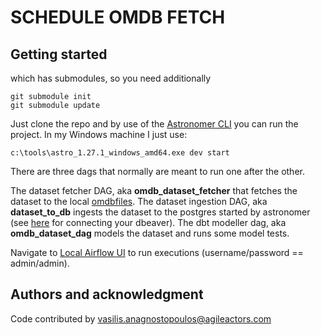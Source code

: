 # SCHEDULE OMDB FETCH

## Getting started
which has submodules, so you need additionally

```
git submodule init
git submodule update
```

Just clone the repo and by use of the [Astronomer CLI](https://docs.astronomer.io/astro/cli/install-cli)
you can run the project. In my Windows machine I just use:

```
c:\tools\astro_1.27.1_windows_amd64.exe dev start
```

There are three dags that normally are meant to run one after the other.

The dataset fetcher DAG, aka **omdb_dataset_fetcher** that fetches the dataset to the local [omdbfiles](dbt/omdbfiles).
The dataset ingestion DAG, aka **dataset_to_db**  ingests the dataset to the postgres started by astronomer 
(see [here](dbt/imdb_dataset_article/profiles.yml) for connecting your dbeaver).
The dbt modeller dag, aka **omdb_dataset_dag**  models the dataset and runs some model tests.

Navigate to [Local Airflow UI](http:/localhost:8080) to run executions (username/password == admin/admin).


## Authors and acknowledgment
Code contributed by vasilis.anagnostopoulos@agileactors.com